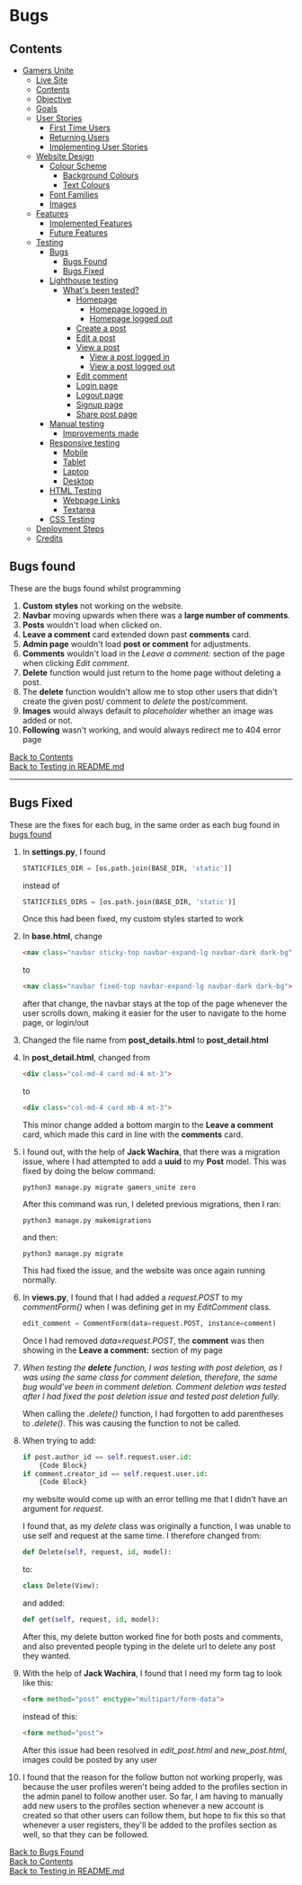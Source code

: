 # Bugs

## Contents

- [Gamers Unite](/README.md#gamers-unite)
    - [Live Site](/README.md#live-site)
    - [Contents](#contents)
    - [Objective](/README.md#objective)
    - [Goals](/README.md#goals)
    - [User Stories](/README.md#user-stories)
        - [First Time Users](/README.md#first-time-users)
        - [Returning Users](/README.md#returning-users)
        - [Implementing User Stories](/README.md#implementing-user-stories)
    - [Website Design](/README.md#website-design)
        - [Colour Scheme](/README.md#colour-scheme)
            - [Background Colours](/README.md#background-colours)
            - [Text Colours](/README.md#text-colours)
        - [Font Families](/README.md#font-families)
        - [Images](/README.md#images)
    - [Features](/README.md#features)
        - [Implemented Features](/README.md#implemented-features)
        - [Future Features](/README.md#future-features)
    - [Testing](/README.md#testing)
        - [Bugs](/README.md#bugs)
            - [Bugs Found](#bugs-found)
            - [Bugs Fixed](#bugs-fixed)
        - [Lighthouse testing](/README.md#lighthouse-testing)
            - [What's been tested?](/LIGHTHOUSE.md#whats-been-tested)
                - [Homepage](/LIGHTHOUSE.md#homepage)
                    - [Homepage logged in](/LIGHTHOUSE.md#logged-in)
                    - [Homepage logged out](/LIGHTHOUSE.md#logged-out)
                - [Create a post](/LIGHTHOUSE.md#create-a-post)
                - [Edit a post](/LIGHTHOUSE.md#edit-a-post)
                - [View a post](/LIGHTHOUSE.md#view-a-post)
                    - [View a post logged in](/LIGHTHOUSE.md#logged-in-1)
                    - [View a post logged out](/LIGHTHOUSE.md#logged-out-1)
                - [Edit comment](/LIGHTHOUSE.md#edit-comment)
                - [Login page](/LIGHTHOUSE.md#login-page)
                - [Logout page](/LIGHTHOUSE.md#logout-page)
                - [Signup page](/LIGHTHOUSE.md#signup-page)
                - [Share post page](/LIGHTHOUSE.md#share-post-page)
        - [Manual testing](/README.md#manual-testing)
            - [Improvements made](/README.md#improvements-made)
        - [Responsive testing](/README.md#responsive-testing)
            - [Mobile](/README.md#mobile)
            - [Tablet](/README.md#tablet)
            - [Laptop](/README.md#laptop)
            - [Desktop](/README.md#desktop)
        - [HTML Testing](/README.md#html-testing)
            - [Webpage Links](/README.md#webpage-links)
            - [Textarea](/README.md#textarea)
        - [CSS Testing](/README.md#css-testing)
    - [Deployment Steps](/README.md#deployment-steps)
    - [Credits](/README.md#credits)

## Bugs found
These are the bugs found whilst programming 

1. **Custom styles** not working on the website.
2. **Navbar** moving upwards when there was a **large number of comments**.
3. **Posts** wouldn't load when clicked on.
4. **Leave a comment** card extended down past **comments** card.
5. **Admin page** wouldn't load **post or comment** for adjustments.
6. **Comments** wouldn't load in the *Leave a comment:* section of the page when clicking *Edit comment*.
7. **Delete** function would just return to the home page without deleting a post.
8. The **delete** function wouldn't allow me to stop other users that didn't create the given post/ comment to *delete* the post/comment.
9. **Images** would always default to *placeholder* whether an image was added or not.
10. **Following** wasn't working, and would always redirect me to 404 error page

[Back to Contents](#contents)   
[Back to Testing in README.md](/README.md#testing)

--- 

## Bugs Fixed
These are the fixes for each bug, in the same order as each bug found in [bugs found](#bugs-found)

1. In **settings.py**, I found 
    ```python
    STATICFILES_DIR = [os.path.join(BASE_DIR, 'static')]
    ```
    instead of 
    ```python
    STATICFILES_DIRS = [os.path.join(BASE_DIR, 'static')]
    ```
    Once this had been fixed, my custom styles started to work

2. In **base.html**, change
    ```html
    <nav class="navbar sticky-top navbar-expand-lg navbar-dark dark-bg">
    ```
    to
    ```html
    <nav class="navbar fixed-top navbar-expand-lg navbar-dark dark-bg">
    ```
    after that change, the navbar stays at the top of the page whenever the user scrolls down, making it easier for the user to navigate to the home page, or login/out

3. Changed the file name from **post_details.html** to **post_detail.html**
4. In **post_detail.html**, changed from 
    ```html
    <div class="col-md-4 card md-4 mt-3">
    ```
    to
    ```html
    <div class="col-md-4 card mb-4 mt-3">
    ```
    This minor change added a bottom margin to the **Leave a comment** card, which made this card in line with the **comments** card.
5. I found out, with the help of **Jack Wachira**, that there was a migration issue, where I had attempted to add a **uuid** to my **Post** model. This was fixed by doing the below command:
    ```
    python3 manage.py migrate gamers_unite zero
    ```
    After this command was run, I deleted previous migrations, then I ran:
    ```
    python3 manage.py makemigrations
    ```
    and then:
    ```
    python3 manage.py migrate
    ```
    This had fixed the issue, and the website was once again running normally.
6. In **views.py**, I found that I had added a *request.POST* to my *commentForm()* when I was defining *get* in my *EditComment* class. 
    ```python
    edit_comment = CommentForm(data=request.POST, instance=comment)
    ```
    Once I had removed *data=request.POST*, the **comment** was then showing in the **Leave a comment:** section of my page
7. *When testing the **delete** function, I was testing with post deletion, as I was using the same class for comment deletion, therefore, the same bug would've been in comment deletion. Comment deletion was tested after I had fixed the post deletion issue and tested post deletion fully.*
    
    When calling the *.delete()* function, I had forgotten to add parentheses to *.delete()*. This was causing the function to not be called.
8. When trying to add:
    ```python
    if post.author_id == self.request.user.id:
        {Code Block}
    if comment.creator_id == self.request.user.id:
        {Code Block}
    ```
    my website would come up with an error telling me that I didn't have an argument for *request*.

    I found that, as my *delete* class was originally a function, I was unable to use self and request at the same time. I therefore changed from:
    ```python
    def Delete(self, request, id, model):
    ```
    to:
    ```python
    class Delete(View):
    ```
    and added:
    ```python
    def get(self, request, id, model):
    ```
    After this, my delete button worked fine for both posts and comments, and also prevented people typing in the delete url to delete any post they wanted.
9. With the help of **Jack Wachira**, I found that I need my form tag to look like this:
    ```html
    <form method="post" enctype="multipart/form-data">
    ```
    instead of this:
    ```html
    <form method="post">
    ```
    After this issue had been resolved in *edit_post.html* and *new_post.html*, images could be posted by any user
10. I found that the reason for the follow button not working properly, was because the user profiles weren't being added to the profiles section in the admin panel to follow another user. So far, I am having to manually add new users to the profiles section whenever a new account is created so that other users can follow them, but hope to fix this so that whenever a user registers, they'll be added to the profiles section as well, so that they can be followed.

[Back to Bugs Found](#bugs-found)     
[Back to Contents](#contents)   
[Back to Testing in README.md](/README.md#testing)